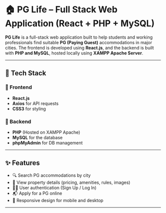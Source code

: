 # 🏠 PG Life – Full Stack Web Application (React + PHP + MySQL)

**PG Life** is a full-stack web application built to help students and working professionals find suitable **PG (Paying Guest)** accommodations in major cities. The frontend is developed using **React.js**, and the backend is built with **PHP and MySQL**, hosted locally using **XAMPP Apache Server**.

---

## 🚀 Tech Stack

### 🔹 Frontend
- **React.js**
- **Axios** for API requests
- **CSS3** for styling

### 🔹 Backend
- **PHP** (Hosted on XAMPP Apache)
- **MySQL** for the database
- **phpMyAdmin** for DB management

---

## ✨ Features

- 🔍 Search PG accommodations by city
- 📄 View property details (pricing, amenities, rules, images)
- 🧑‍💼 User authentication (Sign Up / Log In)
- 📬 Apply for a PG online
- 📱 Responsive design for mobile and desktop

---
